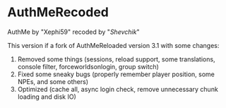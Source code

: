 AuthMeRecoded
==============

AuthMe by "Xephi59" recoded by "_Shevchik_"

This version if a fork of AuthMeReloaded version 3.1 with some changes:
1. Removed some things (sessions, reload support, some translations, console filter, forceworldsonlogin, group switch)
2. Fixed some sneaky bugs (properly remember player position, some NPEs, and some others)
3. Optimized (cache all, async login check, remove unnecessary chunk loading and disk IO)